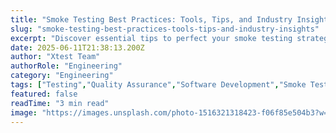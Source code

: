 ```yaml
---
title: "Smoke Testing Best Practices: Tools, Tips, and Industry Insights"
slug: "smoke-testing-best-practices-tools-tips-and-industry-insights"
excerpt: "Discover essential tips to perfect your smoke testing strategy and ensure your software remains bug-free. Delve into our comprehensive guide on Smoke Testing Best Practices, a must-read for any software engineer seeking to streamline debugging processes, improve product quality, and maximize team efficiency."
date: 2025-06-11T21:38:13.200Z
author: "Xtest Team"
authorRole: "Engineering"
category: "Engineering"
tags: ["Testing","Quality Assurance","Software Development","Smoke Tests","Build Verification"]
featured: false
readTime: "3 min read"
image: "https://images.unsplash.com/photo-1516321318423-f06f85e504b3?w=1200&h=600&fit=crop"
---
```


